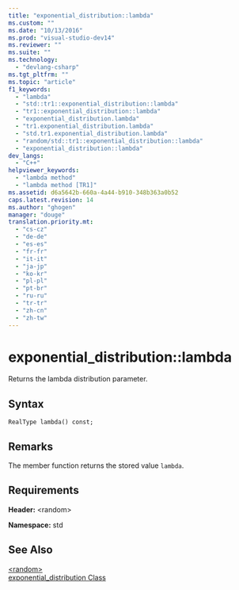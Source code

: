 ```yaml
---
title: "exponential_distribution::lambda"
ms.custom: ""
ms.date: "10/13/2016"
ms.prod: "visual-studio-dev14"
ms.reviewer: ""
ms.suite: ""
ms.technology: 
  - "devlang-csharp"
ms.tgt_pltfrm: ""
ms.topic: "article"
f1_keywords: 
  - "lambda"
  - "std::tr1::exponential_distribution::lambda"
  - "tr1::exponential_distribution::lambda"
  - "exponential_distribution.lambda"
  - "tr1.exponential_distribution.lambda"
  - "std.tr1.exponential_distribution.lambda"
  - "random/std::tr1::exponential_distribution::lambda"
  - "exponential_distribution::lambda"
dev_langs: 
  - "C++"
helpviewer_keywords: 
  - "lambda method"
  - "lambda method [TR1]"
ms.assetid: d6a5642b-660a-4a44-b910-348b363a0b52
caps.latest.revision: 14
ms.author: "ghogen"
manager: "douge"
translation.priority.mt: 
  - "cs-cz"
  - "de-de"
  - "es-es"
  - "fr-fr"
  - "it-it"
  - "ja-jp"
  - "ko-kr"
  - "pl-pl"
  - "pt-br"
  - "ru-ru"
  - "tr-tr"
  - "zh-cn"
  - "zh-tw"
---
```

# exponential_distribution::lambda
Returns the lambda distribution parameter.  
  
## Syntax  
  
```  
RealType lambda() const;  
```  
  
## Remarks  
 The member function returns the stored value `lambda`.  
  
## Requirements  
 **Header:** \<random>  
  
 **Namespace:** std  
  
## See Also  
 [\<random>](../Topic/%3Crandom%3E.md)   
 [exponential_distribution Class](../Topic/exponential_distribution%20Class.md)